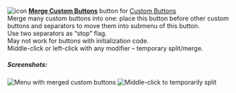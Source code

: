 ![icon](https://raw.github.com/Infocatcher/Custom_Buttons/master/Merge_Custom_Buttons/icon.png)&nbsp;<a href="http://infocatcher.github.com/Custom_Buttons/install/mergeCustomButtons.html"><strong>Merge Custom Buttons</strong></a> button for [Custom Buttons](https://addons.mozilla.org/addon/custom-buttons/)
<br>Merge many custom buttons into one: place this button before other custom buttons and separators to move them into submenu of this button.
<br>Use two separators as “stop” flag.
<br>May not work for buttons with initialization code.
<br>Middle-click or left-click with any modifier – temporary split/merge.

##### Screenshots:
<img src="https://raw.github.com/Infocatcher/Custom_Buttons/master/Merge_Custom_Buttons/screenshots/menu_with_merged_custom_buttons.png" alt="Menu with merged custom buttons" align="top">&nbsp;<img src="https://raw.github.com/Infocatcher/Custom_Buttons/master/Merge_Custom_Buttons/screenshots/temporarily_split.png" alt="Middle-click to temporarily split" align="top">